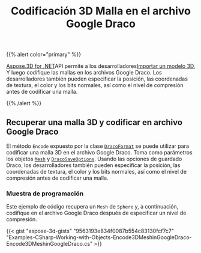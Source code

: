 ﻿---
title: Codificación 3D Malla en el archivo Google Draco
type: docs
weight: 60
url: /es/net/encoding-3d-mesh-in-the-google-draco-file/
description: Aspose.3D for .NET API permite a los desarrolladores importar un modelo 3D y luego codificar mallas en los archivos Google Draco. Los desarrolladores también pueden especificar la posición, las coordenadas de textura, el color y los bits normales, así como el nivel de compresión antes de codificar una malla.
---
{{% alert color="primary" %}}

[Aspose.3D for .NET](https://products.aspose.com/3d/net/)API permite a los desarrolladores[Importar un modelo 3D](/3d/es/net/create-and-read-an-existing-3d-scene/#createandreadanexisting3dscene-readinga3dscene), Y luego codifique las mallas en los archivos Google Draco. Los desarrolladores también pueden especificar la posición, las coordenadas de textura, el color y los bits normales, así como el nivel de compresión antes de codificar una malla.

{{% /alert %}}
## **Recuperar una malla 3D y codificar en archivo Google Draco**
El método `Encode` expuesto por la clase [`DracoFormat`](https://reference.aspose.com/net/3d/aspose.threed.formats/dracoformat) se puede utilizar para codificar una malla 3D en el archivo Google Draco. Toma como parámetros los objetos [`Mesh`](https://reference.aspose.com/net/3d/aspose.threed.entities/mesh) y [`DracoSaveOptions`](https://reference.aspose.com/net/3d/aspose.threed.formats.draco/dracosaveoptions). Usando las opciones de guardado Draco, los desarrolladores también pueden especificar la posición, las coordenadas de textura, el color y los bits normales, así como el nivel de compresión antes de codificar una malla.
### **Muestra de programación**
Este ejemplo de código recupera un `Mesh` de `Sphere` y, a continuación, codifique en el archivo Google Draco después de especificar un nivel de compresión.

{{< gist "aspose-3d-gists" "9563193e834f0087b554c83130fcf7c7" "Examples-CSharp-Working-with-Objects-Encode3DMeshinGoogleDraco-Encode3DMeshinGoogleDraco.cs" >}}
